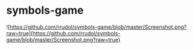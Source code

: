 # symbols-game

![https://github.com/rrudol/symbols-game/blob/master/Screenshot.png?raw=true](https://github.com/rrudol/symbols-game/blob/master/Screenshot.png?raw=true)

